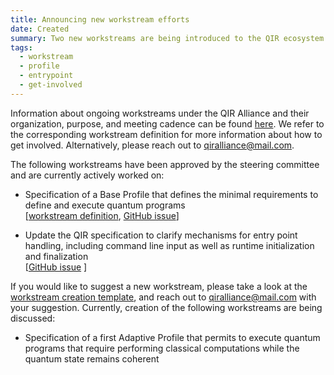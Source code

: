 ```yaml
---
title: Announcing new workstream efforts
date: Created
summary: Two new workstreams are being introduced to the QIR ecosystem.
tags:
  - workstream
  - profile
  - entrypoint
  - get-involved
---
```

Information about ongoing workstreams under the QIR Alliance and their
organization, purpose, and meeting cadence can be found
[here](https://github.com/qir-alliance/.github/blob/main/workstreams/). We
refer to the corresponding workstream definition for more information about how
to get involved. Alternatively, please reach out to
[qiralliance@mail.com](mailto:qiralliance@mail.com).

The following workstreams have been approved by the steering committee and are
currently actively worked on:

- Specification of a Base Profile that defines the minimal requirements to
  define and execute quantum programs <br/> [[workstream
  definition](https://github.com/qir-alliance/.github/blob/main/workstreams/Base_Profile_Workstream.md),
  [GitHub issue](https://github.com/qir-alliance/qir-spec/issues/7)]

- Update the QIR specification to clarify mechanisms for entry point handling,
  including command line input as well as runtime initialization and
  finalization <br/>
  [[GitHub issue](https://github.com/qir-alliance/.github/issues/16) ]

If you would like to suggest a new workstream, please take a look at the
[workstream creation
template](https://github.com/qir-alliance/.github/blob/main/workstreams/Workstream_Creation_Template.md),
and reach out to [qiralliance@mail.com](mailto:qiralliance@mail.com) with your
suggestion. Currently, creation of the following workstreams are being
discussed:

- Specification of a first Adaptive Profile that permits to execute quantum
  programs that require performing classical computations while the quantum
  state remains coherent
